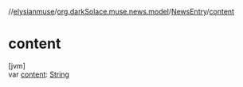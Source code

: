 //[elysianmuse](../../../index.md)/[org.darkSolace.muse.news.model](../index.md)/[NewsEntry](index.md)/[content](content.md)

# content

[jvm]\
var [content](content.md): [String](https://kotlinlang.org/api/latest/jvm/stdlib/kotlin/-string/index.html)
